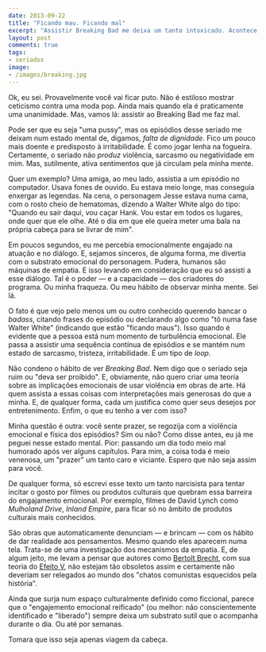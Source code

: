 ```yaml
---
date: 2013-09-22
title: "Ficando mau. Ficando mal"
excerpt: "Assistir Breaking Bad me deixa um tanto intoxicado. Acontece com você?"
layout: post
comments: true
tags:
- seriados
image:
- /images/breaking.jpg
---
```



Ok, eu sei. Provavelmente você vai ficar puto. Não é estiloso mostrar ceticismo contra uma moda pop. Ainda mais quando ela é praticamente uma unanimidade. Mas, vamos lá: assistir ao Breaking Bad me faz mal.

Pode ser que eu seja "uma pussy", mas os episódios desse seriado me deixam num estado mental de, digamos, *falta de dignidade*. Fico um pouco mais doente e predisposto à irritabilidade. É como jogar lenha na fogueira. Certamente, o seriado não *produz* violência, sarcasmo ou negatividade em mim. Mas, sutilmente, ativa sentimentos que já circulam pela minha mente.

Quer um exemplo? Uma amiga, ao meu lado, assistia a um episódio no computador. Usava fones de ouvido. Eu estava meio longe, mas conseguia enxergar as legendas. Na cena, o personagem Jesse estava numa cama, com o rosto cheio de hematomas, dizendo a Walter White algo do tipo: "Quando eu sair daqui, vou caçar Hank. Vou estar em todos os lugares, onde quer que ele olhe. Até o dia em que ele queira meter uma bala na própria cabeça para se livrar de mim".

Em poucos segundos, eu me percebia emocionalmente engajado na atuação e no diálogo. E, sejamos sinceros, de alguma forma, me divertia com o substrato emocional do personagem. Pudera, humanos são máquinas de empatia. E isso levando em consideração que eu só assisti a esse diálogo. Tal é o poder — e a capacidade — dos criadores do programa. Ou minha fraqueza. Ou meu hábito de observar minha mente. Sei lá.

O fato é que vejo pelo menos um ou outro conhecido querendo bancar o *badass*, citando frases do episódio ou declarando algo como "tô numa fase Walter White" (indicando que estão "ficando maus"). Isso quando é evidente que a pessoa está num momento de turbulência emocional. Ele passa a assistir uma sequência contínua de episódios e se mantém num estado de sarcasmo, tristeza, irritabilidade. É um tipo de *loop*.

Não condeno o hábito de ver *Breaking Bad*. Nem digo que o seriado seja ruim ou "deva ser proibido". E, obviamente, não quero criar uma teoria sobre as implicações emocionais de usar violência em obras de arte. Há quem assista a essas coisas com interpretações mais generosas do que a minha. E, de qualquer forma, cada um justifica como quer seus desejos por entretenimento. Enfim, o que eu tenho a ver com isso?

Minha questão é outra: você sente prazer, se regozija com a violência emocional e física dos episódios? Sim ou não? Como disse antes, eu já me peguei nesse estado mental. Pior: passando um dia todo meio mal humorado após ver alguns capítulos. Para mim, a coisa toda é meio venenosa, um "prazer" um tanto caro e viciante. Espero que não seja assim para você.

De qualquer forma, só escrevi esse texto um tanto narcisista para tentar incitar o gosto por filmes ou produtos culturais que quebram essa barreira do engajamento emocional. Por exemplo, filmes de David Lynch como *Mulholand Drive*, *Inland Empire*, para ficar só no âmbito de produtos culturais mais conhecidos.

São obras que automaticamente denunciam — e brincam — com os hábito de dar realidade aos pensamentos. Mesmo quando eles aparecem numa tela. Trata-se de uma investigação dos mecanismos da empatia. E, de algum jeito, me levam a pensar que autores como [Bertolt Brecht](https://en.wikipedia.org/wiki/Bertolt_Brecht), com sua teoria do [Efeito V](https://en.wikipedia.org/wiki/Distancing_effect), não estejam tão obsoletos assim e certamente não deveriam ser relegados ao mundo dos "chatos comunistas esquecidos pela história".

Ainda que surja num espaço culturalmente definido como ficcional, parece que o "engajemento emocional reificado" (ou melhor: não conscientemente identificado e "liberado") sempre deixa um substrato sutil que o acompanha durante o dia. Ou até por semanas.

Tomara que isso seja apenas viagem da cabeça.